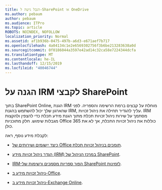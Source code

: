 ```yaml
---
title: הגבל גישה ל-SharePoint או OneDrive
ms.author: pebaum
author: pebaum
ms.audience: ITPro
ms.topic: article
ROBOTS: NOINDEX, NOFOLLOW
localization_priority: Normal
ms.assetid: af1b936b-0475-497b-a6d3-e671aef7b717
ms.openlocfilehash: 4a04134c1e2e6569302756f3b6be213283638a0d
ms.sourcegitcommit: 0f0186044a3597e42ad14c32ca58e7224344dcfa
ms.translationtype: MT
ms.contentlocale: he-IL
ms.lasthandoff: 12/15/2019
ms.locfileid: "40046744"
---
```

# <a name="irm-protection-to-sharepoint-files"></a>הגנה על IRM לקבצי SharePoint


בתוך SharePoint Online, הגנת IRM מוחלת על קבצים ברמת הרשימה והספריה. לפני שהארגון שלך יכול להשתמש בהגנת IRM, עליך להגדיר תחילה את ניהול זכויות. IRM מסתמך על שירות ניהול זכויות תכלת מתוך הגנת מידע תכלת כדי להצפין ולהקצות מגבלות שימוש. חלק מתוכניות Office 365 כוללות את ניהול זכויות התכלת, אך לא את כולן. 

לקבלת מידע נוסף, ראה:

- [כיצד יישומים ושירותים של Office תומכים בניהול זכויות תכלת](https://docs.microsoft.com/azure/information-protection/understand-explore/office-apps-services-support).

- [הגדר ניהול זכויות מידע (IRM) במרכז הניהול של SharePoint](https://docs.microsoft.com/office365/securitycompliance/set-up-irm-in-sp-admin-center).

- [IRM-הפוך ספריות מסמכים ורשימות של SharePoint לזמינות](https://docs.microsoft.com/office365/securitycompliance/set-up-irm-in-sp-admin-center#irm-enable-sharepoint-document-libraries-and-lists).

- [ניהול זכויות מידע ב-Office](https://support.office.com/Article/Information-Rights-Management-in-Office-c7a70797-6b1e-493f-acf7-92a39b85e30c).

- [ניהול זכויות מידע ב-Exchange Online](https://docs.microsoft.com/office365/SecurityCompliance/information-rights-management-in-exchange-online).


